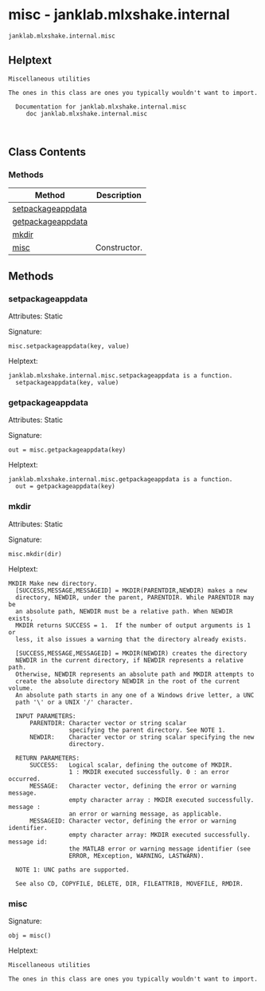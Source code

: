 # misc - janklab.mlxshake.internal

```text
janklab.mlxshake.internal.misc
```

## Helptext

```text
Miscellaneous utilities

The ones in this class are ones you typically wouldn't want to import.

  Documentation for janklab.mlxshake.internal.misc
     doc janklab.mlxshake.internal.misc



```

## Class Contents

### Methods

| Method | Description |
| -------- | ----------- |
| [setpackageappdata](#janklab.mlxshake.internal.misc.setpackageappdata) |  |
| [getpackageappdata](#janklab.mlxshake.internal.misc.getpackageappdata) |  |
| [mkdir](#janklab.mlxshake.internal.misc.mkdir) |  |
| [misc](#janklab.mlxshake.internal.misc.misc) | Constructor. |

## Methods

<a name="janklab.mlxshake.internal.misc.setpackageappdata"></a>
### setpackageappdata

Attributes: Static

Signature:
```
misc.setpackageappdata(key, value)
```

Helptext:

```text
janklab.mlxshake.internal.misc.setpackageappdata is a function.
  setpackageappdata(key, value)

```

<a name="janklab.mlxshake.internal.misc.getpackageappdata"></a>
### getpackageappdata

Attributes: Static

Signature:
```
out = misc.getpackageappdata(key)
```

Helptext:

```text
janklab.mlxshake.internal.misc.getpackageappdata is a function.
  out = getpackageappdata(key)

```

<a name="janklab.mlxshake.internal.misc.mkdir"></a>
### mkdir

Attributes: Static

Signature:
```
misc.mkdir(dir)
```

Helptext:

```text
MKDIR Make new directory.
  [SUCCESS,MESSAGE,MESSAGEID] = MKDIR(PARENTDIR,NEWDIR) makes a new
  directory, NEWDIR, under the parent, PARENTDIR. While PARENTDIR may be
  an absolute path, NEWDIR must be a relative path. When NEWDIR exists,
  MKDIR returns SUCCESS = 1.  If the number of output arguments is 1 or
  less, it also issues a warning that the directory already exists.

  [SUCCESS,MESSAGE,MESSAGEID] = MKDIR(NEWDIR) creates the directory
  NEWDIR in the current directory, if NEWDIR represents a relative path.
  Otherwise, NEWDIR represents an absolute path and MKDIR attempts to
  create the absolute directory NEWDIR in the root of the current volume.
  An absolute path starts in any one of a Windows drive letter, a UNC
  path '\' or a UNIX '/' character. 

  INPUT PARAMETERS:
      PARENTDIR: Character vector or string scalar 
                 specifying the parent directory. See NOTE 1.
      NEWDIR:    Character vector or string scalar specifying the new 
                 directory. 

  RETURN PARAMETERS:
      SUCCESS:   Logical scalar, defining the outcome of MKDIR. 
                 1 : MKDIR executed successfully. 0 : an error occurred.
      MESSAGE:   Character vector, defining the error or warning message. 
                 empty character array : MKDIR executed successfully. message :
                 an error or warning message, as applicable.
      MESSAGEID: Character vector, defining the error or warning identifier.
                 empty character array: MKDIR executed successfully. message id:
                 the MATLAB error or warning message identifier (see
                 ERROR, MException, WARNING, LASTWARN).

  NOTE 1: UNC paths are supported. 

  See also CD, COPYFILE, DELETE, DIR, FILEATTRIB, MOVEFILE, RMDIR.

```

<a name="janklab.mlxshake.internal.misc.misc"></a>
### misc

Signature:
```
obj = misc()
```

Helptext:

```text
Miscellaneous utilities

The ones in this class are ones you typically wouldn't want to import.

```


